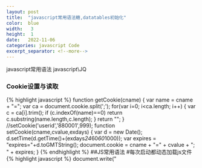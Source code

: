 ```yaml
---
layout: post
title:  "javascript常用语法糖,datatables初始化"
color:  blue
width:   3
height:  1
date:   2022-11-06
categories: javascript Code
excerpt_separator: <!--more-->
---
```

javascript常用语法<!--more-->
javascript\JQ

### Cookie设置与读取

{% highlight javascript %}
function getCookie(cname)
{
  var name = cname + "=";
  var ca = document.cookie.split(';');
  for(var i=0; i<ca.length; i++) 
  {
    var c = ca[i].trim();
    if (c.indexOf(name)==0) return c.substring(name.length,c.length);
  }
  return "";
}
//setCookie('userid','880001',999);
function setCookie(cname,cvalue,exdays)
{
  var d = new Date();
  d.setTime(d.getTime()+(exdays*24*60*60*1000));
  var expires = "expires="+d.toGMTString();
  document.cookie = cname + "=" + cvalue + "; " + expires;
}
{% endhighlight %}
##JS常用语法
#每次启动都动态加载js文件
{% highlight javascript %}
document.write("<script type='text/javascript' src='js/app.js?1004v="+Math.random()+"'><\/script>"); 
{% endhighlight %}
#获取屏幕宽度
{% highlight javascript %}
var workplacew = document.body.clientWidth;
{% endhighlight %}
#修改iframe的src链接并立即重载
{% highlight javascript %}
document.getElementById('ifr').src = "https://apis.map.qq.com/ws/location/v1/ip?ip=123.4.2.3&key=yourkeys";//js跨域iframe查询ip函数
{% endhighlight %}
#js显示隐藏控件标签
{% highlight javascript %}
 document.getElementById('nameforid').style.display=''; //显示
 document.getElementById('nameforid').style.display='none'; //隐藏
{% endhighlight %}
#js/JQ移除标签元素
{% highlight javascript %}
$("#notifydiv").remove();//移除元素
{% endhighlight %}
#js 重定向网页加随机参数
{% highlight javascript %}
 location.replace(window.location.origin+window.location.pathname+'?'+Math.random());
{% endhighlight %}
#js ajax跨域访问callback,jsonP
{% highlight javascript %}
 function jsonP({url, params}) {
    return new Promise((resolve, reject) => {
        window.callback = function(data) {
            resolve(data) // 将data传给promise的then
var ip = data.result.ip;var addr = data.result.ad_info.province + data.result.ad_info.city + data.result.ad_info.district;
console.log("数据: " + addr + "\n状态: " + status);	

            document.body.removeChild(script)
        }
        const arrs = []
        for (let key in params) {
            arrs.push(`${key}=${params[key]}`)
        }
 
        let script = document.createElement('script')
        script.src = `${url}?${arrs.join('&')}&cb=king`
        document.body.appendChild(script)
 
    })
 
}
{% endhighlight %}

#Js/JQ ajax查询BTC价格例子,Json解析,json转string,string转json
{% highlight javascript %}
function getbtcprice(){
 $.get("https://chain.so/api/v2/get_info/BTC",function(data,status){
        if(status=="success"){			
		var price= JSON.stringify(data);//json转字符
		const objprice = JSON.parse(price);//字符转json
		price = objprice.data.price;//json解析
		console.log("bTC数据: " + price + "\n状态: " + status);	

$("#txtinfo").val("BTC Price: "+ price );	//JQ修改input标签的内容
 
		}});
		
		//ajax的其他例子
		$.ajax({
    'url':'https://pincong.rocks',
     'dataType':'text',
    'success':function(json){
        console.log(json);
    }
});

 }{% endhighlight %}

#js switch函数
{% highlight javascript %}
switch(selectis) {
	case "show2":
console.log('选择 show2');
    break;
	case "show1":
console.log('选择show1');
    break;
  default:
console.log('选择其他');
}
{% endhighlight %}

#js查询域名对应IP,域名解析,类似于ping,其中有forEach循环函数用于多层json解析
{% highlight javascript %}
function qrydomain(domain){	
try{
 $.get("https://dns.alidns.com/resolve?name="+domain+"&type=1",function(data,status){
        if(status=="success"){			
var ip = "";
data.Answer.forEach(function (item) {
		ip = item.data + ' | '; 	
		})
commonUtil.message("domaininfo:" + ip );	 
		}});
}catch(err){
	commonUtil.message("domaininfoERR:" + err.message );	
}
}
{% endhighlight %}

#js弹出浮窗信息后自动关闭
{% highlight javascript %}
//commonUtil.message("info" ); //调用弹窗
var commonUtil = {
    /**
     * 弹出消息框
     * @param msg 消息内容
     * @param type 消息框类型（参考bootstrap的alert）
     */
    alert: function(msg, type){
        if(typeof(type) =="undefined") { // 未传入type则默认为success类型的消息框
            type = "success";
        }
        // 创建bootstrap的alert元素
        var divElement = $("<div id='notifydiv' style='z-index:20;margin-top:10px;'></div>").addClass('alert').addClass('alert-'+type).addClass('alert-dismissible').addClass('col-md-4').addClass('col-md-offset-4');
        divElement.css({ // 消息框的定位样式
            "position": "absolute",
            "top": "120px"
        });
        divElement.text(msg); // 设置消息框的内容
        // 消息框添加可以关闭按钮
        var closeBtn = $('<button type="button" id="notify" onclick="hidenotify()" class="close" data-dismiss="alert" aria-label="Close"><span aria-hidden="true" id="notiftspan">&times;</span></button>');
        $(divElement).append(closeBtn);
        // 消息框放入到页面中
        $('body').append(divElement);
        return divElement;
    },
    
    /**
     * 短暂显示后上浮消失的消息框
     * @param msg 消息内容
     * @param type 消息框类型
     */
    message: function(msg, type) {
        var divElement = commonUtil.alert(msg, type); // 生成Alert消息框
        var isIn = false; // 鼠标是否在消息框中
        
        divElement.on({ // 在setTimeout执行之前先判定鼠标是否在消息框中
        　　mouseover : function(){isIn = true;},
        　　mouseout  : function(){isIn = false;}
        });
 
        // 短暂延时后上浮消失
        setTimeout(function() {
            var IntervalMS = 20; // 每次上浮的间隔毫秒
            var floatSpace = 120; // 上浮的空间(px)
            var nowTop = divElement.offset().top; // 获取元素当前的top值
            var stopTop = nowTop - floatSpace;    // 上浮停止时的top值
            divElement.fadeOut(IntervalMS * floatSpace); // 设置元素淡出
            
            var upFloat = setInterval(function(){ // 开始上浮
                if (nowTop >= stopTop) { // 判断当前消息框top是否还在可上升的范围内
                    divElement.css({"top": nowTop--}); // 消息框的top上升1px
                } else {
                    clearInterval(upFloat); // 关闭上浮
                    divElement.remove();    // 移除元素
                }
            }, IntervalMS);
 
            if (isIn) { // 如果鼠标在setTimeout之前已经放在的消息框中，则停止上浮
                clearInterval(upFloat);
                divElement.stop();
            }
            
            divElement.hover(function() { // 鼠标悬浮时停止上浮和淡出效果，过后恢复
                clearInterval(upFloat);
                divElement.stop();
            },function() {
                divElement.fadeOut(IntervalMS * (nowTop - stopTop)); // 这里设置元素淡出的时间应该为：间隔毫秒*剩余可以上浮空间
                upFloat = setInterval(function(){ // 继续上浮
                    if (nowTop >= stopTop) {
                        divElement.css({"top": nowTop--});
                    } else {
                        clearInterval(upFloat); // 关闭上浮
                        divElement.remove();    // 移除元素
                    }
                }, IntervalMS);
            });
        }, 5500);
    }
}
{% endhighlight %}


## Datatables 表单配置
#html格式
{% highlight javascript %}
<table id="example" class="table table-striped table-bordered" style="width:100%" data-order='[[ 8, "desc" ]]' data-page-length='15'>
<font><a href ="#" onclick="login()" id="loginbtn" tabindex="0" aria-controls="example" style="display:none;margin-left:5px;color: #020200;" class="btn btn-outline-secondary" >登录</a></font>        
<div id="difr" style="display:none;max-height:233px;width:100%;position:sticky;z-index=11"><a href="#" style="margin-right:1px;" onclick="document.getElementById('difr').style.display='none'; ">     close    </a>
<iframe id="ifr" style="display:;max-height:100%;width:100%;" src="https://apis.map.qq.com/ws/location/v1/ip?ip=112.42.17.201&key=Y7VBZ-PTPRU-VXIV7-43QPZ-F5SV3-6RBHT" title="W3Schools Free Online Web Tutorials">
</iframe></div>
	<div class="form-group input-group">
	<select id="s1" style="display:;margin-left:1px;color: #020200;max-width:85px;">
<option value="none">选择项目</option>
<option value="qryip">IP信息查询</option>

</select>
<font><a href ="#" onclick="doselect()" id="doselect" tabindex="0" aria-controls="example" style="display:;margin-left:5px;color: #020200;" class="btn btn-outline-secondary">操作</a></font>        

 </div>
<!-- 按钮组合 -->
	<div class="form-group input-group">

		<input type="text" id="txtkey" style="z-index:10;" class="form-control" placeholder="检索信息关键字" onKeyDown="if (event.keyCode == 13) document.getElementById('billall').focus();" onchange="">
		<div class="input-group-append">
			<button id="billall" class="btn btn-outline-secondary" onclick="billall()">单据历程</button>
			<button id="billdays" class="btn btn-outline-secondary" onclick="billdays()">续费单据</button>
		</div>
	</div>


	  <thead>
            <tr>
                 
                
               
            </tr>
        </thead>
        <tbody>
            <tr>
                 
                
            </tr>
            <tr>                 
                
            </tr>
          
        </tbody>
        <tfoot>
         <tr>
		 <th>合计</th><th id="tf2" class="Sumc"></th><th style="float:left;" class="tf3">利润</th><th class="profit"></th>
		 <th style="float:right;" class="tf5">费用:</th><th class = "fee"></th><th></th><th></th>
		 <th></th><th></th><th></th><th></th>
		 <th></th><th></th><th></th><th></th>
		 <th></th><th></th><th></th>
          </tr>
        </tfoot>
    </table>
	{% endhighlight %}
	#js 初始化columns: headtittle 普通初始化
	{% highlight javascript %}
	var headtittle = [
	 {"title": "序号",data:null,"width" : '1px'},
	 { "title": "ID","data": "Id" },{ "title": "版本","data": "Ver" },{ "title": "其他","data": "VerMore" },
	 { "title": "U","data": "UserConut" ,"width" : '1px'},
	 { "title": "C","data": "UseConut" },
     { "title": "G","data": "Good" },{ "title": "日期","data": "Date" }, { "title": "最后用日","data": "LastDate" },{ "title": "地址","data": "Url" },
	 { "title": "IP地址","data": "IP" }, { "title": "pMD5","data": "Pode" },
	 { "title": "","data":null ,"visible": false}, { "title": "","data": null,"visible": false },
	  { "title": "","data": null ,"visible": false},  { "title": "","data": null ,"visible": false},
	  { "title": "","data": null,"visible": false },  { "title": "","data": null ,"visible": false},//列数只能增加不能减少
     {"data": null, "className": "center", "defaultContent": '<button type="button" id="editrow" data-toggle="modal" class="btn btn-outline btn-circle btn-sm purple"><i class="fa fa-edit"></i></button>  <button id="delrow" class="btn btn-outline btn-circle dark btn-sm black"><i class="fa fa-trash-o"></i></button>' }
 ];
 	{% endhighlight %}
 # js 初始化columns: headtittle修改表内样式
 {% highlight javascript %}
  headtittle = [{"title": "序号",data:null,"width" : '1px'},
	 {"title": "C", "data": "count" },{"title": "停", "data": "isend" ,"width" : '1px'},{ "title": "ID","data": "ID" },{ "title": "Fix","data": "Fixed" },{ "title": "Not2","data": "Not2" },{"title": "PhoneId", "data": "PhoneId" },
	 
	 
     { "title": "最后日期", "data": "lasttime" },{ "title": "使用日期","data": "date" ,render: function(data, type, row){
	var newdata = "";
	if(data.indexOf(":") != -1 ){//增加a标签点击查询ip信息
		var str = data.split(':');
		if(str[1].indexOf("|") != -1){
			var strip = str[1].split('|') ;var htmlcode = "";
			strip.forEach(function (item) { 
 htmlcode +='<font color=#739900><a href="#" onclick="qryip('+"'"+item+"'"+')">'+item+ ' </a></font>';
	 });
	      htmlcode = '<font color=#000066><a>'+str[0]+'</a></font>' +htmlcode;
		return htmlcode;}else{
			var ip = String(str[1]).replace(" ","");
			
			return '<font color=#739900><a href="#" onclick="qryip('+"'"+ip+"'"+')">' + data + '</a></font>';
		}
		}else{
			if(data.indexOf("|") != -1 ){
	var strip = data.split('|') ;var htmlcode = "";
			strip.forEach(function (item) {
    if (item.indexOf("-") != -1 ) {htmlcode += '<font color=#52527a><a>'+item+'</a></font>' }else{
 htmlcode +='<font color=#739900><a href="#" onclick="qryip('+"'"+item+"'"+')">'+item+ ' </a></font>';
	   }
   
});
		return htmlcode;
			}
			return data;
		}
		}}, 
	 { "title": "Not1","data": "Not1" },{ "title": "Hash","data": "Hash" },  { "title": "","data": null ,"visible": false},
	 { "title": "","data": null ,"visible": false}, { "title": "","data": null ,"visible": false},
	 { "title": "","data": null,"visible": false }, { "title": "","data": null,"visible": false },
	 { "title": "","data": null ,"visible": false}, { "title": "","data": null ,"visible": false},
	 {"data": null,   "render": function(data,type,row,meta){
		 var not2 = String(row.Not2);
	
return data = '<button type="button" id="editnot2id'+row.ID+'" onclick="editnot2('+row.ID+',\''+not2+'\')" class="btn btn-outline btn-circle dark btn-sm black"> 修改'+row.ID+'行:'+not2+'</button>'+
'<button type="button" id="switchid'+row.ID+'" onclick="switchwltr('+row.ID+',\''+row.isend+'\')" class="btn btn-outline btn-circle dark btn-sm black"> 修改状态'+row.ID+'行:'+row.isend+'</button>';
	 }}  
	 ];
	 {% endhighlight %}
	 #datatables 初始化代码
	  {% highlight javascript %}
	 $(document).ready(function () {
 var table=   $('#example').DataTable({
	ajax: function (data, callback, settings) {
 //封装请求参数
 var param = {};
 param.limit =data.length;//页面显示记录条数，在页面显示每页显示多少项的时候
 param.start = data.start;//开始的记录序号
 param.psw = getCookie('psw');//psw
 param.page = (data.start / data.length)+1;//当前页码
 //ajax请求数据
 $.ajax({
  type: "GET",
  url: "MainProduct/" +url ,//查历程:MainProduct/kinfo?type=bill&getbillinfo=getallbill&key= 查到期订单getbillinfo=getdayendbill
  cache: false, //禁用缓存
  data: param, //传入组装的参数
  dataType: "json",
  success: function (result) {
  //封装返回数据
  var returnData = {};
  returnData.draw = data.draw;//这里直接自行返回了draw计数器,应该由后台返回
  returnData.recordsTotal = null;//返回数据全部记录
  returnData.recordsFiltered = null;//后台不实现过滤功能，每次查询均视作全部结果
  returnData.data = result;//返回的数据列表
  var re = JSON.stringify(result);
    console.log('DataSize:'+re.length);
	if(re=='null')return;
  re = '{"data":' + re + '}';//增加属性  

commonUtil.message("查询成功 数据大小"+re.length);	
  //调用DataTables提供的callback方法，代表数据已封装完成并传回DataTables进行渲染
  //此时的数据需确保正确无误，异常判断应在执行此回调前自行处理完毕
  callback(JSON.parse(re));
  }
 });
 }, columns: headtittle
 ,order : [ [ 8, 'desc' ] ],
	//datatype : "json",
 
	//console.log(d);
	searching:true,    //去掉搜索框方法一
defaultContent  :"",
regex:true,
        bDestroy: true,
        mark: true,
        dom: 'Bfrtip',
		scrollY: 600,
        scrollX: true,
        scrollCollapse: false,
        paging: true,//分页
		responsive: true,
        autoFill: false,
		autoWidth : false,
		//destroy: true,
		select: true, 
		searchDelay: 450,//延迟搜索
		pagingType : 'simple_numbers',
		//serverSide : true,
		Retrieve: true, Processing: true, //显示加载数据时的提示
		destroy : true,
		rowReorder: {
            selector: 'td:nth-child(5)'
        },
        responsive: true,
		language: {url: 'fonts/zh.json'},lengthMenu: [[10, 25, 50, 100,500, -1],['10 rows', '25', '50', '100','500', 'Show All']],buttons: ['pageLength',{extend: 'copyHtml5',exportOptions: {columns: ':visible'}},{extend: 'excelHtml5',filename: 'myfile',exportOptions: {columns: ':visible'}},{extend: 'csvHtml5',exportOptions: {columns: ':visible'}},{extend: 'print',exportOptions: {columns: ':visible'}},{extend: 'pdfHtml5',download: 'open',exportOptions: {columns: ':visible'}},'colvis'],
		columDefs: [{
           // targets: -1,//"width": "2%",
            //visible: false
			  
            targets: [1,2,3,4],
			
            createdCell: function(cell, cellData, rowData, rowIndex, colIndex) {
                // 单元格监听doubleclick事件				
                $(cell).on('dblclick', function() {
                    // 单元格插入输入框
                    $(this).html('<input type="text" size="20" style="height: 20px" value="' + $(cell).html() + '"/>');
                    // 获取输入框
                    var aInput = $(this).find(":input");
                    // 聚焦输入框
                    aInput.focus();
                });
                   console.log('cellData:'+cellData); 
                // 单元格监听blur事件
                $(cell).on("blur", ":input", function () {
                    // 获取单元格中数据
                    var text = $(this).val();
                    // 单元格中写入数据
                    $(cell).html(text);
                    // 更新table实例中的数据
                    table1.cell(cell).data(text)
                })
            }
        
			} 
			]  ,
			 footerCallback: function (row, data, start, end, display) {//footer 写入合计内容示例
                var data = table.search();
                var ds = table.search(data).context[0].aiDisplay;
                var Sum = 0;var c = 0;var fee = 0;var billtype = '';
 
                $.each(ds, function (i, e) {
                    var data = table.row(e).data();
					billtype = String(data.类型);
					if(billtype == '费用')
					fee = Number(fee) + Number(data.收款);
				if(billtype == '销售')
                    Sum = Number(Sum) + Number(data.余利);
                    c = Number(c) + Number(data.count);
                });
								
                $(".Sumc").html(c);				
                $(".fee").html(fee);
                			
                $(".profit").html(Sum-fee);
				if(workplacew<=600){//判断屏幕宽度设置紧凑显示
					var showinfo = '利润:' + Sum + ' 费用:'+fee
					$(".tf3").html(showinfo);
				}
				if(isNaN(Sum)){
					 $(".tf3").html(Sum); //没有值就不显示了
				}
				if(isNaN(fee)){
					 $(".tf5").html(fee);
				}
				
			 
            }
            
	}
	);
	
	  //自动给第一列设置行号,第一行的data需要null
        table.on('order.dt search.dt', function () {
            table.column(0, {search:'applied', order:'applied'}).nodes().each(
               function (cell, i) {
                cell.innerHTML = i+1;
              }
            );
        }).draw();
		
		 // 监听 DT 的重绘事件
    table.on( 'draw', function () {
        //获得需要高亮的容器部分
        var body = $( table.table().body() );
        //如果之前有高亮把高亮部分去掉
        body.unhighlight();
        //根据搜索框里的关键字 高亮显示
        body.highlight( table.search() );
    } );
	
 
 
	
$('#txtkey').on( 'keyup change', function () {//自定义input搜索
    table.search( this.value ).draw();
} );
	

	
	 // $('#tf2').on('keyup change', function () {
   // oTable.column(1).search($(this).val()).draw();
// });

    // //根据footer输入框的内容进行搜索
        // table.columns().every( function () {
            // var that = this;
            // $( 'input', this.footer() ).on( 'keyup change', function () {
                // if ( that.search() !== this.value ) {
                    // that
                        // .search( this.value )
                        // .draw();
                // }
            // } );
        // } );
		
	//	  table.columns().eq(0).each(function (colIdx) {//自定义input搜索
     //   $('input', table.column(colIdx).footer()).on('keyup change', function () {
      //      table.column(colIdx).search(this.value).draw(); });});
	
	 
   
});
	{% endhighlight %}